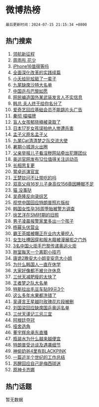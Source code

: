 # 微博热榜

`最后更新时间：2024-07-15 21:15:34 +0800`

## 热门搜索

1. [领航新征程](https://m.weibo.cn/search?containerid=100103type%3D1%26t%3D10%26q%3D%23%E9%A2%86%E8%88%AA%E6%96%B0%E5%BE%81%E7%A8%8B%23&stream_entry_id=51&isnewpage=1&extparam=seat%3D1%26filter_type%3Drealtimehot%26stream_entry_id%3D51%26c_type%3D51%26cate%3D10103%26q%3D%2523%25E9%25A2%2586%25E8%2588%25AA%25E6%2596%25B0%25E5%25BE%2581%25E7%25A8%258B%2523%26pos%3D0%26dgr%3D0%26display_time%3D1721049333%26pre_seqid%3D172104933386502375414)
1. [周雨彤 花少](https://m.weibo.cn/search?containerid=100103type%3D1%26t%3D10%26q%3D%E5%91%A8%E9%9B%A8%E5%BD%A4+%E8%8A%B1%E5%B0%91&stream_entry_id=31&isnewpage=1&extparam=seat%3D1%26stream_entry_id%3D31%26flag%3D1%26c_type%3D31%26pos%3D0%26filter_type%3Drealtimehot%26cate%3D5001%26realpos%3D1%26lcate%3D5001%26q%3D%25E5%2591%25A8%25E9%259B%25A8%25E5%25BD%25A4%2520%25E8%258A%25B1%25E5%25B0%2591%26band_rank%3D1%26dgr%3D0%26display_time%3D1721049333%26pre_seqid%3D172104933386502375414)
1. [iPhone16值得等吗](https://m.weibo.cn/search?containerid=100103type%3D1%26t%3D10%26q%3D%23iPhone16%E5%80%BC%E5%BE%97%E7%AD%89%E5%90%97%23&stream_entry_id=31&isnewpage=1&extparam=seat%3D1%26stream_entry_id%3D31%26flag%3D0%26c_type%3D31%26pos%3D1%26filter_type%3Drealtimehot%26cate%3D5001%26realpos%3D2%26lcate%3D5001%26q%3D%2523iPhone16%25E5%2580%25BC%25E5%25BE%2597%25E7%25AD%2589%25E5%2590%2597%2523%26band_rank%3D2%26dgr%3D0%26display_time%3D1721049333%26pre_seqid%3D172104933386502375414)
1. [全面深化改革的实践续篇](https://m.weibo.cn/search?containerid=100103type%3D1%26t%3D10%26q%3D%23%E5%85%A8%E9%9D%A2%E6%B7%B1%E5%8C%96%E6%94%B9%E9%9D%A9%E7%9A%84%E5%AE%9E%E8%B7%B5%E7%BB%AD%E7%AF%87%23&stream_entry_id=31&isnewpage=1&extparam=seat%3D1%26stream_entry_id%3D31%26flag%3D1%26c_type%3D31%26pos%3D2%26filter_type%3Drealtimehot%26cate%3D5001%26realpos%3D3%26lcate%3D5001%26q%3D%2523%25E5%2585%25A8%25E9%259D%25A2%25E6%25B7%25B1%25E5%258C%2596%25E6%2594%25B9%25E9%259D%25A9%25E7%259A%2584%25E5%25AE%259E%25E8%25B7%25B5%25E7%25BB%25AD%25E7%25AF%2587%2523%26band_rank%3D3%26dgr%3D0%26display_time%3D1721049333%26pre_seqid%3D172104933386502375414)
1. [小夭给玱玹砸了一辈子](https://m.weibo.cn/search?containerid=100103type%3D1%26t%3D10%26q%3D%23%E5%B0%8F%E5%A4%AD%E7%BB%99%E7%8E%B1%E7%8E%B9%E7%A0%B8%E4%BA%86%E4%B8%80%E8%BE%88%E5%AD%90%23&stream_entry_id=31&isnewpage=1&extparam=seat%3D1%26stream_entry_id%3D31%26flag%3D1%26c_type%3D31%26pos%3D3%26filter_type%3Drealtimehot%26cate%3D5001%26realpos%3D4%26lcate%3D5001%26q%3D%2523%25E5%25B0%258F%25E5%25A4%25AD%25E7%25BB%2599%25E7%258E%25B1%25E7%258E%25B9%25E7%25A0%25B8%25E4%25BA%2586%25E4%25B8%2580%25E8%25BE%2588%25E5%25AD%2590%2523%26band_rank%3D4%26dgr%3D0%26display_time%3D1721049333%26pre_seqid%3D172104933386502375414)
1. [九尾缺席沙特大名单](https://m.weibo.cn/search?containerid=100103type%3D1%26t%3D10%26q%3D%23%E4%B9%9D%E5%B0%BE%E7%BC%BA%E5%B8%AD%E6%B2%99%E7%89%B9%E5%A4%A7%E5%90%8D%E5%8D%95%23&stream_entry_id=31&isnewpage=1&extparam=seat%3D1%26stream_entry_id%3D31%26flag%3D1%26c_type%3D31%26pos%3D4%26filter_type%3Drealtimehot%26cate%3D5001%26realpos%3D5%26lcate%3D5001%26q%3D%2523%25E4%25B9%259D%25E5%25B0%25BE%25E7%25BC%25BA%25E5%25B8%25AD%25E6%25B2%2599%25E7%2589%25B9%25E5%25A4%25A7%25E5%2590%258D%25E5%258D%2595%2523%26band_rank%3D5%26dgr%3D0%26display_time%3D1721049333%26pre_seqid%3D172104933386502375414)
1. [中国乒乓巴黎如愿](https://m.weibo.cn/search?containerid=100103type%3D1%26t%3D10%26q%3D%23%E4%B8%AD%E5%9B%BD%E4%B9%92%E4%B9%93%E5%B7%B4%E9%BB%8E%E5%A6%82%E6%84%BF%23&stream_entry_id=31&isnewpage=1&extparam=seat%3D1%26stream_entry_id%3D31%26flag%3D1%26c_type%3D31%26pos%3D5%26filter_type%3Drealtimehot%26cate%3D5001%26realpos%3D6%26lcate%3D5001%26q%3D%2523%25E4%25B8%25AD%25E5%259B%25BD%25E4%25B9%2592%25E4%25B9%2593%25E5%25B7%25B4%25E9%25BB%258E%25E5%25A6%2582%25E6%2584%25BF%2523%26band_rank%3D6%26dgr%3D0%26display_time%3D1721049333%26pre_seqid%3D172104933386502375414)
1. [网民编造国外某武装发言人不实信息](https://m.weibo.cn/search?containerid=100103type%3D1%26t%3D10%26q%3D%23%E7%BD%91%E6%B0%91%E7%BC%96%E9%80%A0%E5%9B%BD%E5%A4%96%E6%9F%90%E6%AD%A6%E8%A3%85%E5%8F%91%E8%A8%80%E4%BA%BA%E4%B8%8D%E5%AE%9E%E4%BF%A1%E6%81%AF%23&stream_entry_id=31&isnewpage=1&extparam=seat%3D1%26is_ad_pos%3D1%26stream_entry_id%3D31%26lcate%3D5001%26pos%3D6%26filter_type%3Drealtimehot%26cate%3D5001%26c_type%3D31%26adid%3D246029%26q%3D%2523%25E7%25BD%2591%25E6%25B0%2591%25E7%25BC%2596%25E9%2580%25A0%25E5%259B%25BD%25E5%25A4%2596%25E6%259F%2590%25E6%25AD%25A6%25E8%25A3%2585%25E5%258F%2591%25E8%25A8%2580%25E4%25BA%25BA%25E4%25B8%258D%25E5%25AE%259E%25E4%25BF%25A1%25E6%2581%25AF%2523%26band_rank%3D7%26dgr%3D0%26display_time%3D1721049333%26pre_seqid%3D172104933386502375414)
1. [韩总 夫人终于给你名分了](https://m.weibo.cn/search?containerid=100103type%3D1%26t%3D10%26q%3D%E9%9F%A9%E6%80%BB+%E5%A4%AB%E4%BA%BA%E7%BB%88%E4%BA%8E%E7%BB%99%E4%BD%A0%E5%90%8D%E5%88%86%E4%BA%86&stream_entry_id=31&isnewpage=1&extparam=seat%3D1%26stream_entry_id%3D31%26flag%3D2%26c_type%3D31%26pos%3D7%26filter_type%3Drealtimehot%26cate%3D5001%26realpos%3D7%26lcate%3D5001%26q%3D%25E9%259F%25A9%25E6%2580%25BB%2520%25E5%25A4%25AB%25E4%25BA%25BA%25E7%25BB%2588%25E4%25BA%258E%25E7%25BB%2599%25E4%25BD%25A0%25E5%2590%258D%25E5%2588%2586%25E4%25BA%2586%26band_rank%3D7%26dgr%3D0%26display_time%3D1721049333%26pre_seqid%3D172104933386502375414)
1. [爱奇艺回应基础会员不能跳片头广告](https://m.weibo.cn/search?containerid=100103type%3D1%26t%3D10%26q%3D%23%E7%88%B1%E5%A5%87%E8%89%BA%E5%9B%9E%E5%BA%94%E5%9F%BA%E7%A1%80%E4%BC%9A%E5%91%98%E4%B8%8D%E8%83%BD%E8%B7%B3%E7%89%87%E5%A4%B4%E5%B9%BF%E5%91%8A%23&stream_entry_id=31&isnewpage=1&extparam=seat%3D1%26stream_entry_id%3D31%26flag%3D0%26c_type%3D31%26pos%3D8%26filter_type%3Drealtimehot%26cate%3D5001%26realpos%3D8%26lcate%3D5001%26q%3D%2523%25E7%2588%25B1%25E5%25A5%2587%25E8%2589%25BA%25E5%259B%259E%25E5%25BA%2594%25E5%259F%25BA%25E7%25A1%2580%25E4%25BC%259A%25E5%2591%2598%25E4%25B8%258D%25E8%2583%25BD%25E8%25B7%25B3%25E7%2589%2587%25E5%25A4%25B4%25E5%25B9%25BF%25E5%2591%258A%2523%26band_rank%3D8%26dgr%3D0%26display_time%3D1721049333%26pre_seqid%3D172104933386502375414)
1. [秦彻 喵喵牌](https://m.weibo.cn/search?containerid=100103type%3D1%26t%3D10%26q%3D%E7%A7%A6%E5%BD%BB+%E5%96%B5%E5%96%B5%E7%89%8C&stream_entry_id=31&isnewpage=1&extparam=seat%3D1%26stream_entry_id%3D31%26flag%3D1%26c_type%3D31%26pos%3D9%26filter_type%3Drealtimehot%26cate%3D5001%26realpos%3D9%26lcate%3D5001%26q%3D%25E7%25A7%25A6%25E5%25BD%25BB%2520%25E5%2596%25B5%25E5%2596%25B5%25E7%2589%258C%26band_rank%3D9%26dgr%3D0%26display_time%3D1721049333%26pre_seqid%3D172104933386502375414)
1. [盲人女孩郁晓楠被录取了](https://m.weibo.cn/search?containerid=100103type%3D1%26t%3D10%26q%3D%23%E7%9B%B2%E4%BA%BA%E5%A5%B3%E5%AD%A9%E9%83%81%E6%99%93%E6%A5%A0%E8%A2%AB%E5%BD%95%E5%8F%96%E4%BA%86%23&stream_entry_id=31&isnewpage=1&extparam=seat%3D1%26stream_entry_id%3D31%26flag%3D32768%26c_type%3D31%26pos%3D10%26filter_type%3Drealtimehot%26cate%3D5001%26realpos%3D10%26lcate%3D5001%26q%3D%2523%25E7%259B%25B2%25E4%25BA%25BA%25E5%25A5%25B3%25E5%25AD%25A9%25E9%2583%2581%25E6%2599%2593%25E6%25A5%25A0%25E8%25A2%25AB%25E5%25BD%2595%25E5%258F%2596%25E4%25BA%2586%2523%26band_rank%3D10%26dgr%3D0%26display_time%3D1721049333%26pre_seqid%3D172104933386502375414)
1. [日本17岁女孩误拍他人惨遭杀害](https://m.weibo.cn/search?containerid=100103type%3D1%26t%3D10%26q%3D%23%E6%97%A5%E6%9C%AC17%E5%B2%81%E5%A5%B3%E5%AD%A9%E8%AF%AF%E6%8B%8D%E4%BB%96%E4%BA%BA%E6%83%A8%E9%81%AD%E6%9D%80%E5%AE%B3%23&stream_entry_id=31&isnewpage=1&extparam=seat%3D1%26stream_entry_id%3D31%26flag%3D2%26c_type%3D31%26pos%3D11%26filter_type%3Drealtimehot%26cate%3D5001%26realpos%3D11%26lcate%3D5001%26q%3D%2523%25E6%2597%25A5%25E6%259C%25AC17%25E5%25B2%2581%25E5%25A5%25B3%25E5%25AD%25A9%25E8%25AF%25AF%25E6%258B%258D%25E4%25BB%2596%25E4%25BA%25BA%25E6%2583%25A8%25E9%2581%25AD%25E6%259D%2580%25E5%25AE%25B3%2523%26band_rank%3D11%26dgr%3D0%26display_time%3D1721049333%26pre_seqid%3D172104933386502375414)
1. [孟子义原名孟子乂](https://m.weibo.cn/search?containerid=100103type%3D1%26t%3D10%26q%3D%23%E5%AD%9F%E5%AD%90%E4%B9%89%E5%8E%9F%E5%90%8D%E5%AD%9F%E5%AD%90%E4%B9%82%23&stream_entry_id=31&isnewpage=1&extparam=seat%3D1%26stream_entry_id%3D31%26flag%3D1%26c_type%3D31%26pos%3D12%26filter_type%3Drealtimehot%26cate%3D5001%26realpos%3D12%26lcate%3D5001%26q%3D%2523%25E5%25AD%259F%25E5%25AD%2590%25E4%25B9%2589%25E5%258E%259F%25E5%2590%258D%25E5%25AD%259F%25E5%25AD%2590%25E4%25B9%2582%2523%26band_rank%3D12%26dgr%3D0%26display_time%3D1721049333%26pre_seqid%3D172104933386502375414)
1. [九尾Cat清清梦之队交流大使](https://m.weibo.cn/search?containerid=100103type%3D1%26t%3D10%26q%3D%23%E4%B9%9D%E5%B0%BECat%E6%B8%85%E6%B8%85%E6%A2%A6%E4%B9%8B%E9%98%9F%E4%BA%A4%E6%B5%81%E5%A4%A7%E4%BD%BF%23&stream_entry_id=31&isnewpage=1&extparam=seat%3D1%26stream_entry_id%3D31%26flag%3D1%26c_type%3D31%26pos%3D13%26filter_type%3Drealtimehot%26cate%3D5001%26realpos%3D13%26lcate%3D5001%26q%3D%2523%25E4%25B9%259D%25E5%25B0%25BECat%25E6%25B8%2585%25E6%25B8%2585%25E6%25A2%25A6%25E4%25B9%258B%25E9%2598%259F%25E4%25BA%25A4%25E6%25B5%2581%25E5%25A4%25A7%25E4%25BD%25BF%2523%26band_rank%3D13%26dgr%3D0%26display_time%3D1721049333%26pre_seqid%3D172104933386502375414)
1. [暑期小城游火出圈](https://m.weibo.cn/search?containerid=100103type%3D1%26t%3D10%26q%3D%23%E6%9A%91%E6%9C%9F%E5%B0%8F%E5%9F%8E%E6%B8%B8%E7%81%AB%E5%87%BA%E5%9C%88%23&stream_entry_id=31&isnewpage=1&extparam=seat%3D1%26stream_entry_id%3D31%26flag%3D0%26c_type%3D31%26pos%3D14%26filter_type%3Drealtimehot%26cate%3D5001%26realpos%3D14%26lcate%3D5001%26q%3D%2523%25E6%259A%2591%25E6%259C%259F%25E5%25B0%258F%25E5%259F%258E%25E6%25B8%25B8%25E7%2581%25AB%25E5%2587%25BA%25E5%259C%2588%2523%26band_rank%3D14%26dgr%3D0%26display_time%3D1721049333%26pre_seqid%3D172104933386502375414)
1. [父亲举报儿子看淫秽网站牵出犯罪团伙](https://m.weibo.cn/search?containerid=100103type%3D1%26t%3D10%26q%3D%23%E7%88%B6%E4%BA%B2%E4%B8%BE%E6%8A%A5%E5%84%BF%E5%AD%90%E7%9C%8B%E6%B7%AB%E7%A7%BD%E7%BD%91%E7%AB%99%E7%89%B5%E5%87%BA%E7%8A%AF%E7%BD%AA%E5%9B%A2%E4%BC%99%23&stream_entry_id=31&isnewpage=1&extparam=seat%3D1%26stream_entry_id%3D31%26flag%3D2%26c_type%3D31%26pos%3D15%26filter_type%3Drealtimehot%26cate%3D5001%26realpos%3D15%26lcate%3D5001%26q%3D%2523%25E7%2588%25B6%25E4%25BA%25B2%25E4%25B8%25BE%25E6%258A%25A5%25E5%2584%25BF%25E5%25AD%2590%25E7%259C%258B%25E6%25B7%25AB%25E7%25A7%25BD%25E7%25BD%2591%25E7%25AB%2599%25E7%2589%25B5%25E5%2587%25BA%25E7%258A%25AF%25E7%25BD%25AA%25E5%259B%25A2%25E4%25BC%2599%2523%26band_rank%3D15%26dgr%3D0%26display_time%3D1721049333%26pre_seqid%3D172104933386502375414)
1. [奥运官网发布12位值得关注运动员](https://m.weibo.cn/search?containerid=100103type%3D1%26t%3D10%26q%3D%23%E5%A5%A5%E8%BF%90%E5%AE%98%E7%BD%91%E5%8F%91%E5%B8%8312%E4%BD%8D%E5%80%BC%E5%BE%97%E5%85%B3%E6%B3%A8%E8%BF%90%E5%8A%A8%E5%91%98%23&stream_entry_id=31&isnewpage=1&extparam=seat%3D1%26stream_entry_id%3D31%26flag%3D1%26c_type%3D31%26pos%3D16%26filter_type%3Drealtimehot%26cate%3D5001%26realpos%3D16%26lcate%3D5001%26q%3D%2523%25E5%25A5%25A5%25E8%25BF%2590%25E5%25AE%2598%25E7%25BD%2591%25E5%258F%2591%25E5%25B8%258312%25E4%25BD%258D%25E5%2580%25BC%25E5%25BE%2597%25E5%2585%25B3%25E6%25B3%25A8%25E8%25BF%2590%25E5%258A%25A8%25E5%2591%2598%2523%26band_rank%3D16%26dgr%3D0%26display_time%3D1721049333%26pre_seqid%3D172104933386502375414)
1. [长相思复更](https://m.weibo.cn/search?containerid=100103type%3D1%26t%3D10%26q%3D%23%E9%95%BF%E7%9B%B8%E6%80%9D%E5%A4%8D%E6%9B%B4%23&stream_entry_id=31&isnewpage=1&extparam=seat%3D1%26stream_entry_id%3D31%26flag%3D1%26c_type%3D31%26pos%3D17%26filter_type%3Drealtimehot%26cate%3D5001%26realpos%3D17%26lcate%3D5001%26q%3D%2523%25E9%2595%25BF%25E7%259B%25B8%25E6%2580%259D%25E5%25A4%258D%25E6%259B%25B4%2523%26band_rank%3D17%26dgr%3D0%26display_time%3D1721049333%26pre_seqid%3D172104933386502375414)
1. [鹭卓巡演官宣](https://m.weibo.cn/search?containerid=100103type%3D1%26t%3D10%26q%3D%23%E9%B9%AD%E5%8D%93%E5%B7%A1%E6%BC%94%E5%AE%98%E5%AE%A3%23&stream_entry_id=31&isnewpage=1&extparam=seat%3D1%26stream_entry_id%3D31%26flag%3D1%26c_type%3D31%26pos%3D18%26filter_type%3Drealtimehot%26cate%3D5001%26realpos%3D18%26lcate%3D5001%26q%3D%2523%25E9%25B9%25AD%25E5%258D%2593%25E5%25B7%25A1%25E6%25BC%2594%25E5%25AE%2598%25E5%25AE%25A3%2523%26band_rank%3D18%26dgr%3D0%26display_time%3D1721049333%26pre_seqid%3D172104933386502375414)
1. [王楚钦问不让带吃的吗](https://m.weibo.cn/search?containerid=100103type%3D1%26t%3D10%26q%3D%23%E7%8E%8B%E6%A5%9A%E9%92%A6%E9%97%AE%E4%B8%8D%E8%AE%A9%E5%B8%A6%E5%90%83%E7%9A%84%E5%90%97%23&stream_entry_id=31&isnewpage=1&extparam=seat%3D1%26stream_entry_id%3D31%26flag%3D1%26c_type%3D31%26pos%3D19%26filter_type%3Drealtimehot%26cate%3D5001%26realpos%3D19%26lcate%3D5001%26q%3D%2523%25E7%258E%258B%25E6%25A5%259A%25E9%2592%25A6%25E9%2597%25AE%25E4%25B8%258D%25E8%25AE%25A9%25E5%25B8%25A6%25E5%2590%2583%25E7%259A%2584%25E5%2590%2597%2523%26band_rank%3D19%26dgr%3D0%26display_time%3D1721049333%26pre_seqid%3D172104933386502375414)
1. [双高父母16岁儿子身高仅156竟因睡眠不足](https://m.weibo.cn/search?containerid=100103type%3D1%26t%3D10%26q%3D%23%E5%8F%8C%E9%AB%98%E7%88%B6%E6%AF%8D16%E5%B2%81%E5%84%BF%E5%AD%90%E8%BA%AB%E9%AB%98%E4%BB%85156%E7%AB%9F%E5%9B%A0%E7%9D%A1%E7%9C%A0%E4%B8%8D%E8%B6%B3%23&stream_entry_id=31&isnewpage=1&extparam=seat%3D1%26stream_entry_id%3D31%26flag%3D1%26c_type%3D31%26pos%3D20%26filter_type%3Drealtimehot%26cate%3D5001%26realpos%3D20%26lcate%3D5001%26q%3D%2523%25E5%258F%258C%25E9%25AB%2598%25E7%2588%25B6%25E6%25AF%258D16%25E5%25B2%2581%25E5%2584%25BF%25E5%25AD%2590%25E8%25BA%25AB%25E9%25AB%2598%25E4%25BB%2585156%25E7%25AB%259F%25E5%259B%25A0%25E7%259D%25A1%25E7%259C%25A0%25E4%25B8%258D%25E8%25B6%25B3%2523%26band_rank%3D20%26dgr%3D0%26display_time%3D1721049333%26pre_seqid%3D172104933386502375414)
1. [猫 没事哒](https://m.weibo.cn/search?containerid=100103type%3D1%26t%3D10%26q%3D%E7%8C%AB+%E6%B2%A1%E4%BA%8B%E5%93%92&stream_entry_id=31&isnewpage=1&extparam=seat%3D1%26stream_entry_id%3D31%26flag%3D1%26c_type%3D31%26pos%3D21%26filter_type%3Drealtimehot%26cate%3D5001%26realpos%3D21%26lcate%3D5001%26q%3D%25E7%258C%25AB%2520%25E6%25B2%25A1%25E4%25BA%258B%25E5%2593%2592%26band_rank%3D21%26dgr%3D0%26display_time%3D1721049333%26pre_seqid%3D172104933386502375414)
1. [吴奇隆反向录综艺](https://m.weibo.cn/search?containerid=100103type%3D1%26t%3D10%26q%3D%23%E5%90%B4%E5%A5%87%E9%9A%86%E5%8F%8D%E5%90%91%E5%BD%95%E7%BB%BC%E8%89%BA%23&stream_entry_id=31&isnewpage=1&extparam=seat%3D1%26adid%3D246097%26stream_entry_id%3D31%26flag%3D0%26realpos%3D22%26pos%3D22%26lcate%3D5001%26cate%3D5001%26c_type%3D31%26band_rank%3D22%26filter_type%3Drealtimehot%26q%3D%2523%25E5%2590%25B4%25E5%25A5%2587%25E9%259A%2586%25E5%258F%258D%25E5%2590%2591%25E5%25BD%2595%25E7%25BB%25BC%25E8%2589%25BA%2523%26dgr%3D0%26display_time%3D1721049333%26pre_seqid%3D172104933386502375414)
1. [视觉中国回应特朗普照片版权](https://m.weibo.cn/search?containerid=100103type%3D1%26t%3D10%26q%3D%23%E8%A7%86%E8%A7%89%E4%B8%AD%E5%9B%BD%E5%9B%9E%E5%BA%94%E7%89%B9%E6%9C%97%E6%99%AE%E7%85%A7%E7%89%87%E7%89%88%E6%9D%83%23&stream_entry_id=31&isnewpage=1&extparam=seat%3D1%26stream_entry_id%3D31%26flag%3D0%26c_type%3D31%26pos%3D23%26filter_type%3Drealtimehot%26cate%3D5001%26realpos%3D23%26lcate%3D5001%26q%3D%2523%25E8%25A7%2586%25E8%25A7%2589%25E4%25B8%25AD%25E5%259B%25BD%25E5%259B%259E%25E5%25BA%2594%25E7%2589%25B9%25E6%259C%2597%25E6%2599%25AE%25E7%2585%25A7%25E7%2589%2587%25E7%2589%2588%25E6%259D%2583%2523%26band_rank%3D23%26dgr%3D0%26display_time%3D1721049333%26pre_seqid%3D172104933386502375414)
1. [韩国女性孕36周堕胎被警方调查](https://m.weibo.cn/search?containerid=100103type%3D1%26t%3D10%26q%3D%23%E9%9F%A9%E5%9B%BD%E5%A5%B3%E6%80%A7%E5%AD%9536%E5%91%A8%E5%A0%95%E8%83%8E%E8%A2%AB%E8%AD%A6%E6%96%B9%E8%B0%83%E6%9F%A5%23&stream_entry_id=31&isnewpage=1&extparam=seat%3D1%26stream_entry_id%3D31%26flag%3D2%26c_type%3D31%26pos%3D24%26filter_type%3Drealtimehot%26cate%3D5001%26realpos%3D24%26lcate%3D5001%26q%3D%2523%25E9%259F%25A9%25E5%259B%25BD%25E5%25A5%25B3%25E6%2580%25A7%25E5%25AD%259536%25E5%2591%25A8%25E5%25A0%2595%25E8%2583%258E%25E8%25A2%25AB%25E8%25AD%25A6%25E6%2596%25B9%25E8%25B0%2583%25E6%259F%25A5%2523%26band_rank%3D24%26dgr%3D0%26display_time%3D1721049333%26pre_seqid%3D172104933386502375414)
1. [徐艺洋在SM时期的旧照](https://m.weibo.cn/search?containerid=100103type%3D1%26t%3D10%26q%3D%23%E5%BE%90%E8%89%BA%E6%B4%8B%E5%9C%A8SM%E6%97%B6%E6%9C%9F%E7%9A%84%E6%97%A7%E7%85%A7%23&stream_entry_id=31&isnewpage=1&extparam=seat%3D1%26stream_entry_id%3D31%26flag%3D0%26c_type%3D31%26pos%3D25%26filter_type%3Drealtimehot%26cate%3D5001%26realpos%3D25%26lcate%3D5001%26q%3D%2523%25E5%25BE%2590%25E8%2589%25BA%25E6%25B4%258B%25E5%259C%25A8SM%25E6%2597%25B6%25E6%259C%259F%25E7%259A%2584%25E6%2597%25A7%25E7%2585%25A7%2523%26band_rank%3D25%26dgr%3D0%26display_time%3D1721049333%26pre_seqid%3D172104933386502375414)
1. [男子凌晨报警家里多出一个孩子](https://m.weibo.cn/search?containerid=100103type%3D1%26t%3D10%26q%3D%23%E7%94%B7%E5%AD%90%E5%87%8C%E6%99%A8%E6%8A%A5%E8%AD%A6%E5%AE%B6%E9%87%8C%E5%A4%9A%E5%87%BA%E4%B8%80%E4%B8%AA%E5%AD%A9%E5%AD%90%23&stream_entry_id=31&isnewpage=1&extparam=seat%3D1%26stream_entry_id%3D31%26flag%3D1%26c_type%3D31%26pos%3D26%26filter_type%3Drealtimehot%26cate%3D5001%26realpos%3D26%26lcate%3D5001%26q%3D%2523%25E7%2594%25B7%25E5%25AD%2590%25E5%2587%258C%25E6%2599%25A8%25E6%258A%25A5%25E8%25AD%25A6%25E5%25AE%25B6%25E9%2587%258C%25E5%25A4%259A%25E5%2587%25BA%25E4%25B8%2580%25E4%25B8%25AA%25E5%25AD%25A9%25E5%25AD%2590%2523%26band_rank%3D26%26dgr%3D0%26display_time%3D1721049333%26pre_seqid%3D172104933386502375414)
1. [杨幂头伏营业](https://m.weibo.cn/search?containerid=100103type%3D1%26t%3D10%26q%3D%23%E6%9D%A8%E5%B9%82%E5%A4%B4%E4%BC%8F%E8%90%A5%E4%B8%9A%23&stream_entry_id=31&isnewpage=1&extparam=seat%3D1%26stream_entry_id%3D31%26flag%3D1%26c_type%3D31%26pos%3D27%26filter_type%3Drealtimehot%26cate%3D5001%26realpos%3D27%26lcate%3D5001%26q%3D%2523%25E6%259D%25A8%25E5%25B9%2582%25E5%25A4%25B4%25E4%25BC%258F%25E8%2590%25A5%25E4%25B8%259A%2523%26band_rank%3D27%26dgr%3D0%26display_time%3D1721049333%26pre_seqid%3D172104933386502375414)
1. [霸王茶姬被曝正在业内大量挖人](https://m.weibo.cn/search?containerid=100103type%3D1%26t%3D10%26q%3D%23%E9%9C%B8%E7%8E%8B%E8%8C%B6%E5%A7%AC%E8%A2%AB%E6%9B%9D%E6%AD%A3%E5%9C%A8%E4%B8%9A%E5%86%85%E5%A4%A7%E9%87%8F%E6%8C%96%E4%BA%BA%23&stream_entry_id=31&isnewpage=1&extparam=seat%3D1%26stream_entry_id%3D31%26flag%3D0%26c_type%3D31%26pos%3D28%26filter_type%3Drealtimehot%26cate%3D5001%26realpos%3D28%26lcate%3D5001%26q%3D%2523%25E9%259C%25B8%25E7%258E%258B%25E8%258C%25B6%25E5%25A7%25AC%25E8%25A2%25AB%25E6%259B%259D%25E6%25AD%25A3%25E5%259C%25A8%25E4%25B8%259A%25E5%2586%2585%25E5%25A4%25A7%25E9%2587%258F%25E6%258C%2596%25E4%25BA%25BA%2523%26band_rank%3D28%26dgr%3D0%26display_time%3D1721049333%26pre_seqid%3D172104933386502375414)
1. [女生吐槽因穿和服木屐被漫展拒之门外](https://m.weibo.cn/search?containerid=100103type%3D1%26t%3D10%26q%3D%23%E5%A5%B3%E7%94%9F%E5%90%90%E6%A7%BD%E5%9B%A0%E7%A9%BF%E5%92%8C%E6%9C%8D%E6%9C%A8%E5%B1%90%E8%A2%AB%E6%BC%AB%E5%B1%95%E6%8B%92%E4%B9%8B%E9%97%A8%E5%A4%96%23&stream_entry_id=31&isnewpage=1&extparam=seat%3D1%26stream_entry_id%3D31%26flag%3D0%26c_type%3D31%26pos%3D29%26filter_type%3Drealtimehot%26cate%3D5001%26realpos%3D29%26lcate%3D5001%26q%3D%2523%25E5%25A5%25B3%25E7%2594%259F%25E5%2590%2590%25E6%25A7%25BD%25E5%259B%25A0%25E7%25A9%25BF%25E5%2592%258C%25E6%259C%258D%25E6%259C%25A8%25E5%25B1%2590%25E8%25A2%25AB%25E6%25BC%25AB%25E5%25B1%2595%25E6%258B%2592%25E4%25B9%258B%25E9%2597%25A8%25E5%25A4%2596%2523%26band_rank%3D29%26dgr%3D0%26display_time%3D1721049333%26pre_seqid%3D172104933386502375414)
1. [3名中国火炬手巴黎传递奥运火炬](https://m.weibo.cn/search?containerid=100103type%3D1%26t%3D10%26q%3D%233%E5%90%8D%E4%B8%AD%E5%9B%BD%E7%81%AB%E7%82%AC%E6%89%8B%E5%B7%B4%E9%BB%8E%E4%BC%A0%E9%80%92%E5%A5%A5%E8%BF%90%E7%81%AB%E7%82%AC%23&stream_entry_id=31&isnewpage=1&extparam=seat%3D1%26stream_entry_id%3D31%26flag%3D1%26c_type%3D31%26pos%3D30%26filter_type%3Drealtimehot%26cate%3D5001%26realpos%3D30%26lcate%3D5001%26q%3D%25233%25E5%2590%258D%25E4%25B8%25AD%25E5%259B%25BD%25E7%2581%25AB%25E7%2582%25AC%25E6%2589%258B%25E5%25B7%25B4%25E9%25BB%258E%25E4%25BC%25A0%25E9%2580%2592%25E5%25A5%25A5%25E8%25BF%2590%25E7%2581%25AB%25E7%2582%25AC%2523%26band_rank%3D30%26dgr%3D0%26display_time%3D1721049333%26pre_seqid%3D172104933386502375414)
1. [胖室每天一个离职小技巧](https://m.weibo.cn/search?containerid=100103type%3D1%26t%3D10%26q%3D%23%E8%83%96%E5%AE%A4%E6%AF%8F%E5%A4%A9%E4%B8%80%E4%B8%AA%E7%A6%BB%E8%81%8C%E5%B0%8F%E6%8A%80%E5%B7%A7%23&stream_entry_id=31&isnewpage=1&extparam=seat%3D1%26stream_entry_id%3D31%26flag%3D0%26c_type%3D31%26pos%3D31%26filter_type%3Drealtimehot%26cate%3D5001%26realpos%3D31%26lcate%3D5001%26q%3D%2523%25E8%2583%2596%25E5%25AE%25A4%25E6%25AF%258F%25E5%25A4%25A9%25E4%25B8%2580%25E4%25B8%25AA%25E7%25A6%25BB%25E8%2581%258C%25E5%25B0%258F%25E6%258A%2580%25E5%25B7%25A7%2523%26band_rank%3D31%26dgr%3D0%26display_time%3D1721049333%26pre_seqid%3D172104933386502375414)
1. [唐诡2晚安大小姐变安息大小姐](https://m.weibo.cn/search?containerid=100103type%3D1%26t%3D10%26q%3D%23%E5%94%90%E8%AF%A12%E6%99%9A%E5%AE%89%E5%A4%A7%E5%B0%8F%E5%A7%90%E5%8F%98%E5%AE%89%E6%81%AF%E5%A4%A7%E5%B0%8F%E5%A7%90%23&stream_entry_id=31&isnewpage=1&extparam=seat%3D1%26stream_entry_id%3D31%26flag%3D1%26c_type%3D31%26pos%3D32%26filter_type%3Drealtimehot%26cate%3D5001%26realpos%3D32%26lcate%3D5001%26q%3D%2523%25E5%2594%2590%25E8%25AF%25A12%25E6%2599%259A%25E5%25AE%2589%25E5%25A4%25A7%25E5%25B0%258F%25E5%25A7%2590%25E5%258F%2598%25E5%25AE%2589%25E6%2581%25AF%25E5%25A4%25A7%25E5%25B0%258F%25E5%25A7%2590%2523%26band_rank%3D32%26dgr%3D0%26display_time%3D1721049333%26pre_seqid%3D172104933386502375414)
1. [为什么韩国人一直在休学](https://m.weibo.cn/search?containerid=100103type%3D1%26t%3D10%26q%3D%23%E4%B8%BA%E4%BB%80%E4%B9%88%E9%9F%A9%E5%9B%BD%E4%BA%BA%E4%B8%80%E7%9B%B4%E5%9C%A8%E4%BC%91%E5%AD%A6%23&stream_entry_id=31&isnewpage=1&extparam=seat%3D1%26stream_entry_id%3D31%26flag%3D1%26c_type%3D31%26pos%3D33%26filter_type%3Drealtimehot%26cate%3D5001%26realpos%3D33%26lcate%3D5001%26q%3D%2523%25E4%25B8%25BA%25E4%25BB%2580%25E4%25B9%2588%25E9%259F%25A9%25E5%259B%25BD%25E4%25BA%25BA%25E4%25B8%2580%25E7%259B%25B4%25E5%259C%25A8%25E4%25BC%2591%25E5%25AD%25A6%2523%26band_rank%3D33%26dgr%3D0%26display_time%3D1721049333%26pre_seqid%3D172104933386502375414)
1. [大家好像都不被允许休息](https://m.weibo.cn/search?containerid=100103type%3D1%26t%3D10%26q%3D%E5%A4%A7%E5%AE%B6%E5%A5%BD%E5%83%8F%E9%83%BD%E4%B8%8D%E8%A2%AB%E5%85%81%E8%AE%B8%E4%BC%91%E6%81%AF&stream_entry_id=31&isnewpage=1&extparam=seat%3D1%26stream_entry_id%3D31%26flag%3D0%26c_type%3D31%26pos%3D34%26filter_type%3Drealtimehot%26cate%3D5001%26realpos%3D34%26lcate%3D5001%26q%3D%25E5%25A4%25A7%25E5%25AE%25B6%25E5%25A5%25BD%25E5%2583%258F%25E9%2583%25BD%25E4%25B8%258D%25E8%25A2%25AB%25E5%2585%2581%25E8%25AE%25B8%25E4%25BC%2591%25E6%2581%25AF%26band_rank%3D34%26dgr%3D0%26display_time%3D1721049333%26pre_seqid%3D172104933386502375414)
1. [三伏天减肥瘦的太快了](https://m.weibo.cn/search?containerid=100103type%3D1%26t%3D10%26q%3D%E4%B8%89%E4%BC%8F%E5%A4%A9%E5%87%8F%E8%82%A5%E7%98%A6%E7%9A%84%E5%A4%AA%E5%BF%AB%E4%BA%86&stream_entry_id=31&isnewpage=1&extparam=seat%3D1%26stream_entry_id%3D31%26flag%3D0%26c_type%3D31%26pos%3D35%26filter_type%3Drealtimehot%26cate%3D5001%26realpos%3D35%26lcate%3D5001%26q%3D%25E4%25B8%2589%25E4%25BC%258F%25E5%25A4%25A9%25E5%2587%258F%25E8%2582%25A5%25E7%2598%25A6%25E7%259A%2584%25E5%25A4%25AA%25E5%25BF%25AB%25E4%25BA%2586%26band_rank%3D35%26dgr%3D0%26display_time%3D1721049333%26pre_seqid%3D172104933386502375414)
1. [王者梦之队大名单](https://m.weibo.cn/search?containerid=100103type%3D1%26t%3D10%26q%3D%23%E7%8E%8B%E8%80%85%E6%A2%A6%E4%B9%8B%E9%98%9F%E5%A4%A7%E5%90%8D%E5%8D%95%23&stream_entry_id=31&isnewpage=1&extparam=seat%3D1%26stream_entry_id%3D31%26flag%3D0%26c_type%3D31%26pos%3D36%26filter_type%3Drealtimehot%26cate%3D5001%26realpos%3D36%26lcate%3D5001%26q%3D%2523%25E7%258E%258B%25E8%2580%2585%25E6%25A2%25A6%25E4%25B9%258B%25E9%2598%259F%25E5%25A4%25A7%25E5%2590%258D%25E5%258D%2595%2523%26band_rank%3D36%26dgr%3D0%26display_time%3D1721049333%26pre_seqid%3D172104933386502375414)
1. [特斯拉出毛豆车贴99元3个](https://m.weibo.cn/search?containerid=100103type%3D1%26t%3D10%26q%3D%23%E7%89%B9%E6%96%AF%E6%8B%89%E5%87%BA%E6%AF%9B%E8%B1%86%E8%BD%A6%E8%B4%B499%E5%85%833%E4%B8%AA%23&stream_entry_id=31&isnewpage=1&extparam=seat%3D1%26stream_entry_id%3D31%26flag%3D1%26c_type%3D31%26pos%3D37%26filter_type%3Drealtimehot%26cate%3D5001%26realpos%3D37%26lcate%3D5001%26q%3D%2523%25E7%2589%25B9%25E6%2596%25AF%25E6%258B%2589%25E5%2587%25BA%25E6%25AF%259B%25E8%25B1%2586%25E8%25BD%25A6%25E8%25B4%25B499%25E5%2585%25833%25E4%25B8%25AA%2523%26band_rank%3D37%26dgr%3D0%26display_time%3D1721049333%26pre_seqid%3D172104933386502375414)
1. [这么多年水果都洗错了](https://m.weibo.cn/search?containerid=100103type%3D1%26t%3D10%26q%3D%E8%BF%99%E4%B9%88%E5%A4%9A%E5%B9%B4%E6%B0%B4%E6%9E%9C%E9%83%BD%E6%B4%97%E9%94%99%E4%BA%86&stream_entry_id=31&isnewpage=1&extparam=seat%3D1%26stream_entry_id%3D31%26flag%3D1%26c_type%3D31%26pos%3D38%26filter_type%3Drealtimehot%26cate%3D5001%26realpos%3D38%26lcate%3D5001%26q%3D%25E8%25BF%2599%25E4%25B9%2588%25E5%25A4%259A%25E5%25B9%25B4%25E6%25B0%25B4%25E6%259E%259C%25E9%2583%25BD%25E6%25B4%2597%25E9%2594%2599%25E4%25BA%2586%26band_rank%3D38%26dgr%3D0%26display_time%3D1721049333%26pre_seqid%3D172104933386502375414)
1. [吴谨言王星越叼玫瑰花片段被删](https://m.weibo.cn/search?containerid=100103type%3D1%26t%3D10%26q%3D%23%E5%90%B4%E8%B0%A8%E8%A8%80%E7%8E%8B%E6%98%9F%E8%B6%8A%E5%8F%BC%E7%8E%AB%E7%91%B0%E8%8A%B1%E7%89%87%E6%AE%B5%E8%A2%AB%E5%88%A0%23&stream_entry_id=31&isnewpage=1&extparam=seat%3D1%26stream_entry_id%3D31%26flag%3D1%26c_type%3D31%26pos%3D39%26filter_type%3Drealtimehot%26cate%3D5001%26realpos%3D39%26lcate%3D5001%26q%3D%2523%25E5%2590%25B4%25E8%25B0%25A8%25E8%25A8%2580%25E7%258E%258B%25E6%2598%259F%25E8%25B6%258A%25E5%258F%25BC%25E7%258E%25AB%25E7%2591%25B0%25E8%258A%25B1%25E7%2589%2587%25E6%25AE%25B5%25E8%25A2%25AB%25E5%2588%25A0%2523%26band_rank%3D39%26dgr%3D0%26display_time%3D1721049333%26pre_seqid%3D172104933386502375414)
1. [刘国梁回应缺席国乒奥运名单](https://m.weibo.cn/search?containerid=100103type%3D1%26t%3D10%26q%3D%23%E5%88%98%E5%9B%BD%E6%A2%81%E5%9B%9E%E5%BA%94%E7%BC%BA%E5%B8%AD%E5%9B%BD%E4%B9%92%E5%A5%A5%E8%BF%90%E5%90%8D%E5%8D%95%23&stream_entry_id=31&isnewpage=1&extparam=seat%3D1%26stream_entry_id%3D31%26flag%3D0%26c_type%3D31%26pos%3D40%26filter_type%3Drealtimehot%26cate%3D5001%26realpos%3D40%26lcate%3D5001%26q%3D%2523%25E5%2588%2598%25E5%259B%25BD%25E6%25A2%2581%25E5%259B%259E%25E5%25BA%2594%25E7%25BC%25BA%25E5%25B8%25AD%25E5%259B%25BD%25E4%25B9%2592%25E5%25A5%25A5%25E8%25BF%2590%25E5%2590%258D%25E5%258D%2595%2523%26band_rank%3D40%26dgr%3D0%26display_time%3D1721049333%26pre_seqid%3D172104933386502375414)
1. [三伏天谨记三忌三宜](https://m.weibo.cn/search?containerid=100103type%3D1%26t%3D10%26q%3D%23%E4%B8%89%E4%BC%8F%E5%A4%A9%E8%B0%A8%E8%AE%B0%E4%B8%89%E5%BF%8C%E4%B8%89%E5%AE%9C%23&stream_entry_id=31&isnewpage=1&extparam=seat%3D1%26stream_entry_id%3D31%26flag%3D0%26c_type%3D31%26pos%3D41%26filter_type%3Drealtimehot%26cate%3D5001%26realpos%3D41%26lcate%3D5001%26q%3D%2523%25E4%25B8%2589%25E4%25BC%258F%25E5%25A4%25A9%25E8%25B0%25A8%25E8%25AE%25B0%25E4%25B8%2589%25E5%25BF%258C%25E4%25B8%2589%25E5%25AE%259C%2523%26band_rank%3D41%26dgr%3D0%26display_time%3D1721049333%26pre_seqid%3D172104933386502375414)
1. [阿根廷夺冠](https://m.weibo.cn/search?containerid=100103type%3D1%26t%3D10%26q%3D%E9%98%BF%E6%A0%B9%E5%BB%B7%E5%A4%BA%E5%86%A0&stream_entry_id=31&isnewpage=1&extparam=seat%3D1%26stream_entry_id%3D31%26flag%3D0%26c_type%3D31%26pos%3D42%26filter_type%3Drealtimehot%26cate%3D5001%26realpos%3D42%26lcate%3D5001%26q%3D%25E9%2598%25BF%25E6%25A0%25B9%25E5%25BB%25B7%25E5%25A4%25BA%25E5%2586%25A0%26band_rank%3D42%26dgr%3D0%26display_time%3D1721049333%26pre_seqid%3D172104933386502375414)
1. [哑舍选角](https://m.weibo.cn/search?containerid=100103type%3D1%26t%3D10%26q%3D%E5%93%91%E8%88%8D%E9%80%89%E8%A7%92&stream_entry_id=31&isnewpage=1&extparam=seat%3D1%26stream_entry_id%3D31%26flag%3D0%26c_type%3D31%26pos%3D43%26filter_type%3Drealtimehot%26cate%3D5001%26realpos%3D43%26lcate%3D5001%26q%3D%25E5%2593%2591%25E8%2588%258D%25E9%2580%2589%25E8%25A7%2592%26band_rank%3D43%26dgr%3D0%26display_time%3D1721049333%26pre_seqid%3D172104933386502375414)
1. [董宇辉余承东直播](https://m.weibo.cn/search?containerid=100103type%3D1%26t%3D10%26q%3D%23%E8%91%A3%E5%AE%87%E8%BE%89%E4%BD%99%E6%89%BF%E4%B8%9C%E7%9B%B4%E6%92%AD%23&stream_entry_id=31&isnewpage=1&extparam=seat%3D1%26stream_entry_id%3D31%26flag%3D1%26c_type%3D31%26pos%3D44%26filter_type%3Drealtimehot%26cate%3D5001%26realpos%3D44%26lcate%3D5001%26q%3D%2523%25E8%2591%25A3%25E5%25AE%2587%25E8%25BE%2589%25E4%25BD%2599%25E6%2589%25BF%25E4%25B8%259C%25E7%259B%25B4%25E6%2592%25AD%2523%26band_rank%3D44%26dgr%3D0%26display_time%3D1721049333%26pre_seqid%3D172104933386502375414)
1. [瓶装水为什么越来越便宜](https://m.weibo.cn/search?containerid=100103type%3D1%26t%3D10%26q%3D%23%E7%93%B6%E8%A3%85%E6%B0%B4%E4%B8%BA%E4%BB%80%E4%B9%88%E8%B6%8A%E6%9D%A5%E8%B6%8A%E4%BE%BF%E5%AE%9C%23&stream_entry_id=31&isnewpage=1&extparam=seat%3D1%26stream_entry_id%3D31%26flag%3D0%26c_type%3D31%26pos%3D45%26filter_type%3Drealtimehot%26cate%3D5001%26realpos%3D45%26lcate%3D5001%26q%3D%2523%25E7%2593%25B6%25E8%25A3%2585%25E6%25B0%25B4%25E4%25B8%25BA%25E4%25BB%2580%25E4%25B9%2588%25E8%25B6%258A%25E6%259D%25A5%25E8%25B6%258A%25E4%25BE%25BF%25E5%25AE%259C%2523%26band_rank%3D45%26dgr%3D0%26display_time%3D1721049333%26pre_seqid%3D172104933386502375414)
1. [特朗普受访谈及遇袭细节](https://m.weibo.cn/search?containerid=100103type%3D1%26t%3D10%26q%3D%23%E7%89%B9%E6%9C%97%E6%99%AE%E5%8F%97%E8%AE%BF%E8%B0%88%E5%8F%8A%E9%81%87%E8%A2%AD%E7%BB%86%E8%8A%82%23&stream_entry_id=31&isnewpage=1&extparam=seat%3D1%26stream_entry_id%3D31%26flag%3D0%26c_type%3D31%26pos%3D46%26filter_type%3Drealtimehot%26cate%3D5001%26realpos%3D46%26lcate%3D5001%26q%3D%2523%25E7%2589%25B9%25E6%259C%2597%25E6%2599%25AE%25E5%258F%2597%25E8%25AE%25BF%25E8%25B0%2588%25E5%258F%258A%25E9%2581%2587%25E8%25A2%25AD%25E7%25BB%2586%25E8%258A%2582%2523%26band_rank%3D46%26dgr%3D0%26display_time%3D1721049333%26pre_seqid%3D172104933386502375414)
1. [神偷奶爸4里有BLACKPINK](https://m.weibo.cn/search?containerid=100103type%3D1%26t%3D10%26q%3D%23%E7%A5%9E%E5%81%B7%E5%A5%B6%E7%88%B84%E9%87%8C%E6%9C%89BLACKPINK%23&stream_entry_id=31&isnewpage=1&extparam=seat%3D1%26stream_entry_id%3D31%26flag%3D1%26c_type%3D31%26pos%3D47%26filter_type%3Drealtimehot%26cate%3D5001%26realpos%3D47%26lcate%3D5001%26q%3D%2523%25E7%25A5%259E%25E5%2581%25B7%25E5%25A5%25B6%25E7%2588%25B84%25E9%2587%258C%25E6%259C%2589BLACKPINK%2523%26band_rank%3D47%26dgr%3D0%26display_time%3D1721049333%26pre_seqid%3D172104933386502375414)
1. [一篇近半个世纪的工作总结](https://m.weibo.cn/search?containerid=100103type%3D1%26t%3D10%26q%3D%23%E4%B8%80%E7%AF%87%E8%BF%91%E5%8D%8A%E4%B8%AA%E4%B8%96%E7%BA%AA%E7%9A%84%E5%B7%A5%E4%BD%9C%E6%80%BB%E7%BB%93%23&stream_entry_id=31&isnewpage=1&extparam=seat%3D1%26stream_entry_id%3D31%26flag%3D0%26c_type%3D31%26pos%3D48%26filter_type%3Drealtimehot%26cate%3D5001%26realpos%3D48%26lcate%3D5001%26q%3D%2523%25E4%25B8%2580%25E7%25AF%2587%25E8%25BF%2591%25E5%258D%258A%25E4%25B8%25AA%25E4%25B8%2596%25E7%25BA%25AA%25E7%259A%2584%25E5%25B7%25A5%25E4%25BD%259C%25E6%2580%25BB%25E7%25BB%2593%2523%26band_rank%3D48%26dgr%3D0%26display_time%3D1721049333%26pre_seqid%3D172104933386502375414)
1. [苏醒回应自己是梅西球迷](https://m.weibo.cn/search?containerid=100103type%3D1%26t%3D10%26q%3D%23%E8%8B%8F%E9%86%92%E5%9B%9E%E5%BA%94%E8%87%AA%E5%B7%B1%E6%98%AF%E6%A2%85%E8%A5%BF%E7%90%83%E8%BF%B7%23&stream_entry_id=31&isnewpage=1&extparam=seat%3D1%26stream_entry_id%3D31%26flag%3D0%26c_type%3D31%26pos%3D49%26filter_type%3Drealtimehot%26cate%3D5001%26realpos%3D49%26lcate%3D5001%26q%3D%2523%25E8%258B%258F%25E9%2586%2592%25E5%259B%259E%25E5%25BA%2594%25E8%2587%25AA%25E5%25B7%25B1%25E6%2598%25AF%25E6%25A2%2585%25E8%25A5%25BF%25E7%2590%2583%25E8%25BF%25B7%2523%26band_rank%3D49%26dgr%3D0%26display_time%3D1721049333%26pre_seqid%3D172104933386502375414)
1. [原神卡齐娜](https://m.weibo.cn/search?containerid=100103type%3D1%26t%3D10%26q%3D%23%E5%8E%9F%E7%A5%9E%E5%8D%A1%E9%BD%90%E5%A8%9C%23&stream_entry_id=31&isnewpage=1&extparam=seat%3D1%26stream_entry_id%3D31%26flag%3D0%26c_type%3D31%26pos%3D50%26filter_type%3Drealtimehot%26cate%3D5001%26realpos%3D50%26lcate%3D5001%26q%3D%2523%25E5%258E%259F%25E7%25A5%259E%25E5%258D%25A1%25E9%25BD%2590%25E5%25A8%259C%2523%26band_rank%3D50%26dgr%3D0%26display_time%3D1721049333%26pre_seqid%3D172104933386502375414)

## 热门话题

暂无数据
